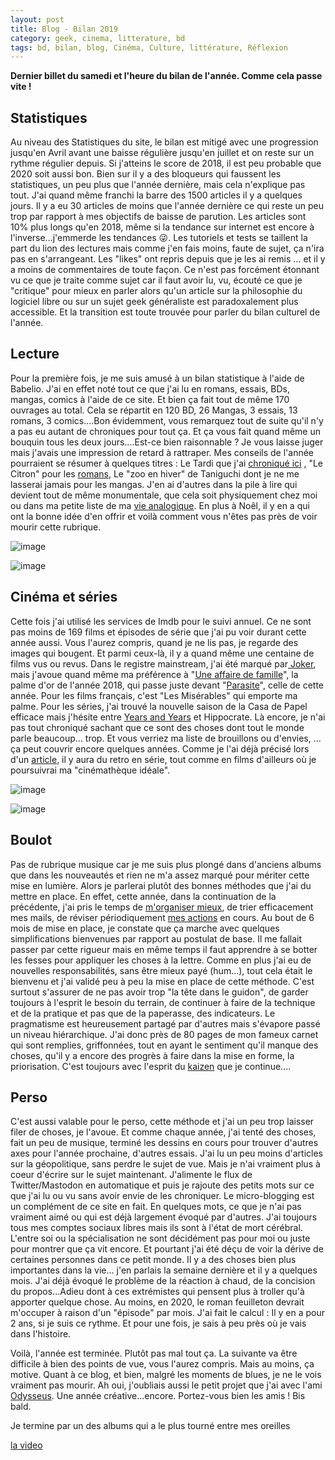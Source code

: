 ```yaml
---
layout: post
title: Blog - Bilan 2019
category: geek, cinema, litterature, bd
tags: bd, bilan, blog, Cinéma, Culture, littérature, Réflexion
---
```

**Dernier billet du samedi et l'heure du bilan de l'année. Comme cela passe vite !**

<h2>Statistiques</h2>

Au niveau des Statistiques du site, le bilan est mitigé avec une progression jusqu'en Avril avant une baisse régulière jusqu'en juillet et on reste sur un rythme régulier depuis. Si j'atteins le score de 2018, il est peu probable que 2020 soit aussi bon. Bien sur il y a des bloqueurs qui faussent les statistiques, un peu plus que l'année dernière, mais cela n'explique pas tout. J'ai quand même franchi la barre des 1500 articles il y a quelques jours. Il y a eu 30 articles de moins que l'année dernière ce qui reste un peu trop par rapport à mes objectifs de baisse de parution. Les articles sont 10% plus longs qu'en 2018, même si la tendance sur internet est encore à l'inverse...j'emmerde les tendances 😜. Les tutoriels et tests se taillent la part du lion des lectures mais comme j'en fais moins, faute de sujet, ça n'ira pas en s'arrangeant. Les "likes" ont repris depuis que je les ai remis ... et il y a moins de commentaires de toute façon. Ce n'est pas forcément étonnant vu ce que je traite comme sujet car il faut avoir lu, vu, écouté ce que je "critique" pour mieux en parler alors qu'un article sur la philosophie du logiciel libre ou sur un sujet geek généraliste est paradoxalement plus accessible. Et la transition est toute trouvée pour parler du bilan culturel de l'année. 

<h2>Lecture</h2>

Pour la première fois, je me suis amusé à un bilan statistique à l'aide de Babelio. J'ai en effet noté tout ce que j'ai lu en romans, essais, BDs, mangas, comics à l'aide de ce site. Et bien ça fait tout de même 170 ouvrages au total. Cela se répartit en 120 BD, 26 Mangas, 3 essais, 13 romans, 3 comics....Bon évidemment, vous remarquez tout de suite qu'il n'y a pas eu autant de chroniques pour tout ça. Et ça vous fait quand même un bouquin tous les deux jours....Est-ce bien raisonnable ? Je vous laisse juger mais j'avais une impression de retard à rattraper.  Mes conseils de l'année pourraient se résumer à quelques titres : Le Tardi que j'ai <a href="https://cheziceman.wordpress.com/2019/10/15/bd-moi-rene-tardi-prisonnier-de-guerre-au-stalag-ii-b-de-jacques-tardi-2012/">chroniqué ici</a> , "Le Citron" pour les <a href="https://cheziceman.wordpress.com/2019/08/06/litterature-le-citron-de-motojiro-kajii-1925/">romans</a>, Le "zoo en hiver" de Taniguchi dont je ne me lasserai jamais pour les mangas. J'en ai d'autres dans la pile à lire qui devient tout de même monumentale, que cela soit physiquement chez moi ou dans ma petite liste de ma <a href="https://cheziceman.wordpress.com/2019/07/06/tuto-bienvenue-en-analogique-vol-1/">vie analogique</a>. En plus à Noêl, il y en a qui ont la bonne idée d'en offrir et voilà comment vous n'êtes pas près de voir mourir cette rubrique. 

![image](https://cheziceman.files.wordpress.com/2019/03/citron.jpg)

![image](https://cheziceman.files.wordpress.com/2019/05/renetardi1.jpeg)

<h2>Cinéma et séries</h2>

Cette fois j'ai utilisé les services de Imdb pour le suivi annuel. Ce ne sont pas moins de 169 films et épisodes de série que j'ai pu voir durant cette année aussi. Vous l'aurez compris, quand je ne lis pas, je regarde des images qui bougent. Et parmi ceux-là, il y a quand même une centaine de films vus ou revus. Dans le registre mainstream, j'ai été marqué par<a href="https://cheziceman.wordpress.com/2019/10/23/cinema-joker-de-todd-phillips-2019/"> Joker</a>, mais j'avoue quand même ma préférence à "<a href="https://cheziceman.wordpress.com/2019/05/08/cinema-une-affaire-de-famille-de-hirokazu-kore-eda-2018/">Une affaire de famille</a>", la palme d'or de l'année 2018, qui passe juste devant "<a href="https://cheziceman.wordpress.com/2019/06/12/cinema-parasite-de-bong-joon-ho-2019/">Parasite</a>", celle de cette année. Pour les films français, c'est "Les Misérables" qui emporte ma palme. Pour les séries, j'ai trouvé la nouvelle saison de la Casa de Papel efficace mais j'hésite entre <a href="https://cheziceman.wordpress.com/2019/09/25/serie-years-and-years-de-russel-t-davies-2019/">Years and Years</a> et Hippocrate. Là encore, je n'ai pas tout chroniqué sachant que ce sont des choses dont tout le monde parle beaucoup... trop. Et vous verriez ma liste de brouillons ou d'envies, ... ça peut couvrir encore quelques années. Comme je l'ai déjà précisé lors d'un <a href="https://cheziceman.wordpress.com/2019/11/21/serie-du-passe-tas-lbonjour-dalbert-1972-1982/">article</a>, il y aura du retro en série, tout comme en films d'ailleurs où je poursuivrai ma "cinémathèque idéale". 

![image](https://cheziceman.files.wordpress.com/2019/06/parasite.jpg)

![image](https://cheziceman.files.wordpress.com/2019/12/koreeda.jpeg)

<h2>Boulot</h2>

Pas de rubrique musique car je me suis plus plongé dans d'anciens albums que dans les nouveautés et rien ne m'a assez marqué pour mériter cette mise en lumière. Alors je parlerai plutôt des bonnes méthodes que j'ai du mettre en place. En effet, cette année, dans la continuation de la précédente, j'ai pris le temps de <a href="https://cheziceman.wordpress.com/2019/07/06/tuto-bienvenue-en-analogique-vol-1/">m'organiser mieux</a>, de trier efficacement mes mails, de réviser périodiquement <a href="https://cheziceman.wordpress.com/2019/10/05/blog-bienvenue-en-analogique-vol-2/">mes actions</a> en cours.  Au bout de 6 mois de mise en place, je constate que ça marche avec quelques simplifications bienvenues par rapport au postulat de base. Il me fallait passer par cette rigueur mais en même temps il faut apprendre à se botter les fesses pour appliquer les choses à la lettre. Comme en plus j'ai eu de nouvelles responsabilités, sans être mieux payé (hum...), tout cela était le bienvenu et j'ai validé peu à peu la mise en place de cette méthode. C'est surtout s'assurer de ne pas avoir trop "la tête dans le guidon", de garder toujours à l'esprit le besoin du terrain, de continuer à faire de la technique et de la pratique et pas que de la paperasse, des indicateurs. Le pragmatisme est heureusement partagé par d'autres mais s'évapore passé un niveau hiérarchique. J'ai donc près de 80 pages de mon fameux carnet qui sont remplies, griffonnées, tout en ayant le sentiment qu'il manque des choses, qu'il y a encore des progrès à faire dans la mise en forme, la priorisation. C'est toujours avec l'esprit du <a href="https://fr.wikipedia.org/wiki/Kaizen">kaizen</a> que je continue.... 

<h2>Perso</h2>

C'est aussi valable pour le perso, cette méthode et j'ai un peu trop laisser filer de choses, je l'avoue. Et comme chaque année, j'ai tenté des choses, fait un peu de musique, terminé les dessins en cours pour trouver d'autres axes pour l'année prochaine, d'autres essais. J'ai lu un peu moins d'articles sur la géopolitique, sans perdre le sujet de vue. Mais je n'ai vraiment plus à coeur d'écrire sur le sujet maintenant. J'alimente le flux de Twitter/Mastodon en automatique et puis je rajoute des petits mots sur ce que j'ai lu ou vu sans avoir envie de les chroniquer. Le micro-blogging est un complément de ce site en fait. En quelques mots, ce que je n'ai pas vraiment aimé ou qui est déjà largement évoqué par d'autres. J'ai toujours tous mes comptes sociaux libres mais ils sont à l'état de mort cérébral. L'entre soi ou la spécialisation ne sont décidément pas pour moi ou juste pour montrer que ça vit encore. Et pourtant j'ai été déçu de voir la dérive de certaines personnes dans ce petit monde. Il y a des choses bien plus importantes dans la vie... j'en parlais la semaine dernière et il y a quelques mois. J'ai déjà évoqué le problème de la réaction à chaud, de la concision du propos...Adieu dont à ces extrémistes qui pensent plus à troller qu'à apporter quelque chose. Au moins, en 2020, le roman feuilleton devrait m'occuper à raison d'un "épisode" par mois. J'ai fait le calcul :  Il y en a pour 2 ans, si je suis ce rythme. Et pour une fois, je sais à peu près où je vais dans l'histoire.

Voilà, l'année est terminée. Plutôt pas mal tout ça. La suivante va être difficile à bien des points de vue, vous l'aurez compris. Mais au moins, ça motive. Quant à ce blog, et bien, malgré les moments de blues, je ne le vois vraiment pas mourir. Ah oui, j'oubliais aussi le petit projet que j'ai avec l'ami <a href="https://odysseuslibre.be/site/">Odysseus</a>. Une année créative...encore. Portez-vous bien les amis ! Bis bald.

Je termine par un des albums qui a le plus tourné entre mes oreilles

[la video](https://www.youtube.com/watch?v=2YYCjR2dgsc)



